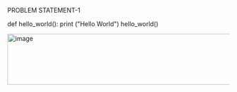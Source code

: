 PROBLEM STATEMENT-1

def hello_world():
    print ("Hello World")
hello_world()

<img width="697" height="115" alt="image" src="https://github.com/user-attachments/assets/35c88b63-bcee-4fdd-b749-30247e4d939a" />
